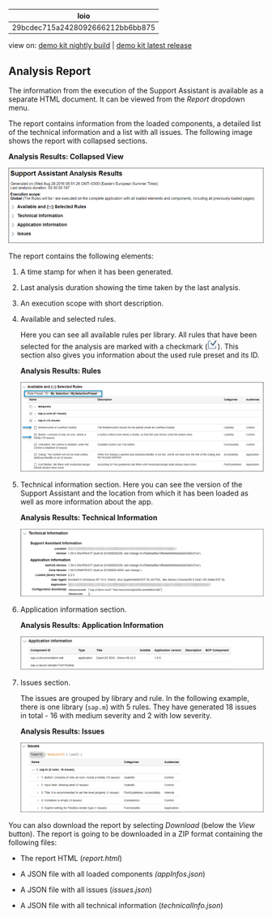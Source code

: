 <!-- loio29bcdec715a2428092666212bb6bb875 -->

| loio |
| -----|
| 29bcdec715a2428092666212bb6bb875 |

<div id="loio">

view on: [demo kit nightly build](https://sdk.openui5.org/nightly/#/topic/29bcdec715a2428092666212bb6bb875) | [demo kit latest release](https://sdk.openui5.org/topic/29bcdec715a2428092666212bb6bb875)</div>

## Analysis Report

The information from the execution of the Support Assistant is available as a separate HTML document. It can be viewed from the *Report* dropdown menu.

The report contains information from the loaded components, a detailed list of the technical information and a list with all issues. The following image shows the report with collapsed sections.

   
  
**Analysis Results: Collapsed View**

 ![](images/loioea03b3f155794651b63742a574a42a7b_HiRes.png "Analysis Results: Collapsed View") 

The report contains the following elements:

1.  A time stamp for when it has been generated.

2.  Last analysis duration showing the time taken by the last analysis.

3.  An execution scope with short description.

4.  Available and selected rules.

    Here you can see all available rules per library. All rules that have been selected for the analysis are marked with a checkmark \(![](images/loio6f0632338a294dbd8fda177a422d88d8_HiRes.png)\). This section also gives you information about the used rule preset and its ID.

       
      
    **Analysis Results: Rules**

     ![](images/loioa6b194107723468daf578214e7abc8b3_HiRes.png "Analysis Results: Rules") 

5.  Technical information section. Here you can see the version of the Support Assistant and the location from which it has been loaded as well as more information about the app.

       
      
    **Analysis Results: Technical Information**

     ![](images/loio103b3fc2cf0049abab89f7411a8bccde_HiRes.png "Analysis Results: Technical Information") 

6.  Application information section.

       
      
    **Analysis Results: Application Information**

     ![](images/loioff63b15f32044ad58e83a2c4a76f9453_HiRes.png "Analysis Results: Application Information") 

7.  Issues section.

    The issues are grouped by library and rule. In the following example, there is one library \(`sap.m`\) with 5 rules. They have generated 18 issues in total - 16 with medium severity and 2 with low severity.

       
      
    **Analysis Results: Issues**

     ![](images/loiod39e614af12d44899a32dc2db58ebea5_HiRes.png "Analysis Results: Issues") 


You can also download the report by selecting *Download* \(below the *View* button\). The report is going to be downloaded in a ZIP format containing the following files:

-   The report HTML \(*report.html*\)

-   A JSON file with all loaded components *\(appInfos.json*\)

-   A JSON file with all issues \(*issues.json*\)

-   A JSON file with all technical information \(*technicalInfo.json*\)



